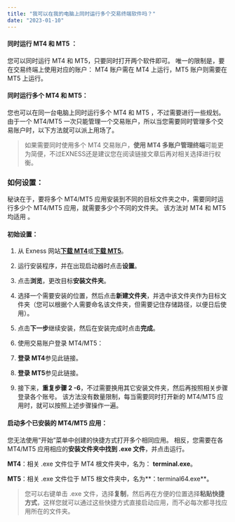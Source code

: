 ```yaml
---
title: "我可以在我的电脑上同时运行多个交易终端软件吗？"
date: "2023-01-10"
---
```


#### 同时运行 MT4 和 MT5 ：

您可以同时运行 MT4 和 MT5，只要同时打开两个软件即可。 唯一的限制是，要在交易终端上使用对应的账户： MT4 账户需在 MT4 上运行，MT5 账户则需要在 MT5 上运行。

#### 同时运行多个 MT4 和 MT5：

您也可以在同一台电脑上同时运行多个 MT4 和 MT5 ，不过需要进行一些规划。 由于一个 MT4/MT5 一次只能管理一个交易账户，所以当您需要同时管理多个交易账户时，以下方法就可以派上用场了。

> 如果需要同时使用多个 MT4 交易账户，**使用 MT4 多账户管理终端**可能更为简便，不过EXNESS还是建议您在阅读链接文章后再对相关选择进行权衡。

### 如何设置：

秘诀在于，要将多个 MT4/MT5 应用安装到不同的目标文件夹之中，需要同时运行多少个 MT4/MT5 应用，就需要多少个不同的文件夹。 该方法对 MT4 和 MT5 均适用 。

#### 初始设置：

1. 从 Exness 网站[**下载 MT4**](https://download.metatrader.com/cdn/web/exness.technologies.ltd/mt4/exness4setup.exe)或[**下载 MT5**](https://download.metatrader.com/cdn/web/exness.technologies.ltd/mt5/exness5setup.exe)。
2. 运行安装程序，并在出现启动器时点击**设置**。
3. 点击**浏览**，更改目标**安装文件夹**。
4. 选择一个需要安装的位置，然后点击**新建文件夹**，并选中该文件夹作为目标文件夹（您可以根据个人需要命名该文件夹，但需要记住存储路径，以便日后使用）。
5. 点击**下一步**继续安装，然后在安装完成时点击**完成**。
6. 使用交易账户登录 MT4/MT5：

1. **登录 MT4**参见此链接。
2. **登录 MT5**参见此链接。

7. 接下来，**重复步骤 2 -6**，不过需要换用其它安装文件夹，然后再按照相关步骤登录各个账号。 该方法没有数量限制，每当需要同时打开新的 MT4/MT5 应用时，就可以按照上述步骤操作一遍。

#### 启动多个已安装的 MT4/MT5 应用：

您无法使用“开始”菜单中创建的快捷方式打开多个相同应用。 相反，您需要在各 MT4/MT5 应用相应的**安装文件夹中找到 .exe 文件**，并点击运行。

**MT4**：相关 .exe 文件位于 MT4 根文件夹中，名为： **terminal.exe**。

**MT5**：相关 .exe 文件位于 MT5 根文件夹中，名为**：terminal64.exe**。

> 您可以右键单击 .exe 文件，选择**复制**，然后再在方便的位置选择**粘贴快捷方式**，这样您就可以通过这些快捷方式直接启动应用，而不必每次都寻找应用所在的文件夹。
